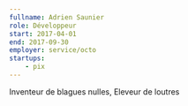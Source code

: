 ```yaml
---
fullname: Adrien Saunier
role: Développeur
start: 2017-04-01
end: 2017-09-30
employer: service/octo
startups:
    - pix
---
```


Inventeur de blagues nulles, Eleveur de loutres
